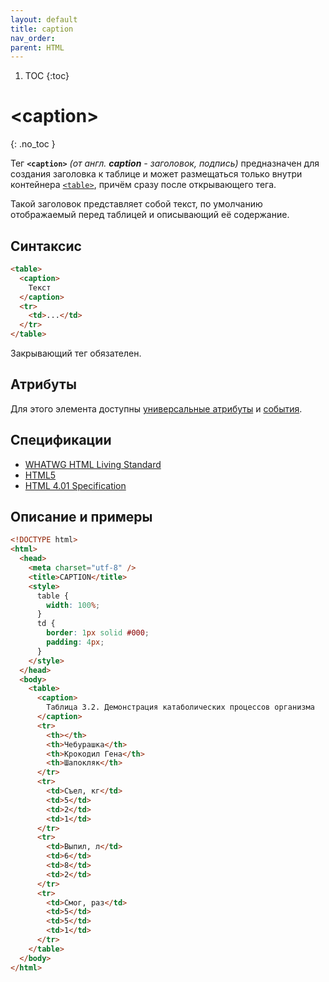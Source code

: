 ```yaml
---
layout: default
title: caption
nav_order:
parent: HTML
---
```


<!-- prettier-ignore-start -->
1. TOC
{:toc}

# &lt;caption&gt;
{: .no_toc }
<!-- prettier-ignore-end -->

Тег **`<caption>`** _(от англ. **caption** - заголовок, подпись)_ предназначен для создания заголовка к таблице и может размещаться только внутри контейнера [`<table>`](/html/table/), причём сразу после открывающего тега.

Такой заголовок представляет собой текст, по умолчанию отображаемый перед таблицей и описывающий её содержание.

## Синтаксис

```html
<table>
  <caption>
    Текст
  </caption>
  <tr>
    <td>...</td>
  </tr>
</table>
```

Закрывающий тег обязателен.

## Атрибуты

Для этого элемента доступны [универсальные атрибуты](/lib/uni-attr/) и [события](/lib/events/).

## Спецификации

- [WHATWG HTML Living Standard](https://html.spec.whatwg.org/multipage/tables.html#the-caption-element)
- [HTML5](http://www.w3.org/TR/html5/tabular-data.html#the-caption-element)
- [HTML 4.01 Specification](http://www.w3.org/TR/html401/struct/tables.html#h-11.2.2)

## Описание и примеры

```html
<!DOCTYPE html>
<html>
  <head>
    <meta charset="utf-8" />
    <title>CAPTION</title>
    <style>
      table {
        width: 100%;
      }
      td {
        border: 1px solid #000;
        padding: 4px;
      }
    </style>
  </head>
  <body>
    <table>
      <caption>
        Таблица 3.2. Демонстрация катаболических процессов организма
      </caption>
      <tr>
        <th></th>
        <th>Чебурашка</th>
        <th>Крокодил Гена</th>
        <th>Шапокляк</th>
      </tr>
      <tr>
        <td>Съел, кг</td>
        <td>5</td>
        <td>2</td>
        <td>1</td>
      </tr>
      <tr>
        <td>Выпил, л</td>
        <td>6</td>
        <td>8</td>
        <td>2</td>
      </tr>
      <tr>
        <td>Смог, раз</td>
        <td>5</td>
        <td>5</td>
        <td>1</td>
      </tr>
    </table>
  </body>
</html>
```

